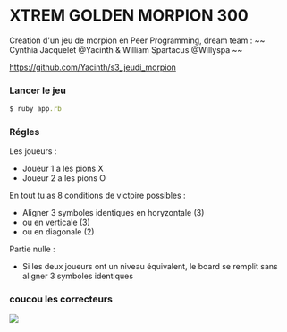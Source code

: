 # XTREM GOLDEN MORPION 300 #

Creation d'un jeu de morpion en Peer Programming, dream team :
~~ Cynthia Jacquelet @Yacinth & William Spartacus @Willyspa ~~

https://github.com/Yacinth/s3_jeudi_morpion

### Lancer le jeu ###

```ruby
$ ruby app.rb
```

### Régles ###
Les joueurs :
* Joueur 1 a les pions X
* Joueur 2 a les pions O

En tout tu as 8 conditions de victoire possibles :
* Aligner 3 symboles identiques en horyzontale (3)
* ou en verticale (3)
* ou en diagonale (2)

Partie nulle :
* Si les deux joueurs ont un niveau équivalent, le board se remplit sans aligner 3 symboles identiques

### coucou les correcteurs 

![](https://media3.giphy.com/media/8b29QJQgVwUW4/giphy.gif?cid=3640f6095c4a78c836306a714de5dd85)


